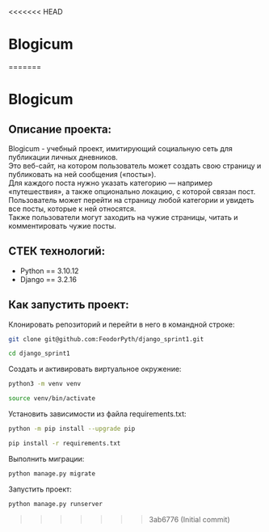 <<<<<<< HEAD
# Blogicum
=======
# Blogicum
## Описание проекта:
Blogicum - учебный проект, имитирующий социальную сеть для публикации личных дневников.<br/>
Это веб-сайт, на котором пользователь может создать свою страницу и публиковать на ней сообщения («посты»).<br/>
Для каждого поста нужно указать категорию — например «путешествия», а также опционально локацию, с которой связан пост.<br/> 
Пользователь может перейти на страницу любой категории и увидеть все посты, которые к ней относятся.<br/>
Также пользователи могут заходить на чужие страницы, читать и комментировать чужие посты.<br/>

## СТЕК технологий:
* Python == 3.10.12
* Django == 3.2.16

## Как запустить проект:
Клонировать репозиторий и перейти в него в командной строке:

```sh
git clone git@github.com:FeodorPyth/django_sprint1.git
```

```sh
cd django_sprint1
```

Cоздать и активировать виртуальное окружение:

```sh
python3 -m venv venv
```

```sh
source venv/bin/activate
```

Установить зависимости из файла requirements.txt:

```sh
python -m pip install --upgrade pip
```

```sh
pip install -r requirements.txt
```

Выполнить миграции:

```sh
python manage.py migrate
```

Запустить проект:

```sh
python manage.py runserver
```

>>>>>>> 3ab6776 (Initial commit)
